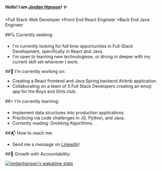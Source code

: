 ##### Hello! I am  [Jordan Hanson](https://www.linkedin.com/in/jordan-hanson-dev/)! ✨
*Full Stack Web Developer
*Front End React Engineer
*Back End Java Engineer

##🔍 Currently seeking:

* I'm currently looking for full time opportunities in Full-Stack Development, specifically in React and Java.
* I'm open to learning new technologiese, or diving in deeper with my current skill set wherever I work.

##👀 I'm currently working on:

* Creating a React frontend and Java Spring backend Airbnb application.
* Collaborating on a team of 5 Full Stack Developers creating an emoji app for the Boys and Girls club.

##⚡ I'm currently learning:

* Implement data structures into production applications.
* Practicing via code challenges in JS, Python, and Java.
* Currently reading: Grokking Algorithms.

##📬 How to reach me:
* Send me a message on [LinkedIn](https://www.linkedin.com/in/jordan-hanson-dev/)!

##🌱 Growth with Accountability:

[![jordanhanson's wakatime stats](https://github-readme-stats.vercel.app/api/wakatime?username=jordanhanson)](https://github.com/anuraghazra/github-readme-stats)

<!--
**jordan-hanson/jordan-hanson** is a ✨ _special_ ✨ repository because its `README.md` (this file) appears on your GitHub profile.

Hello
Here are some ideas to get you started:

[![jordanhanson's wakatime stats](https://github-readme-stats.vercel.app/api/wakatime?username=jordanhanson)](https://github.com/anuraghazra/github-readme-stats)

- 🔭 I’m currently working on ...
- 🌱 I’m currently learning ...
- 👯 I’m looking to collaborate on ...
- 🤔 I’m looking for help with ...
- 💬 Ask me about ...
- 📫 How to reach me: ...
- 😄 Pronouns: ...
- ⚡ Fun fact: ...
-->
